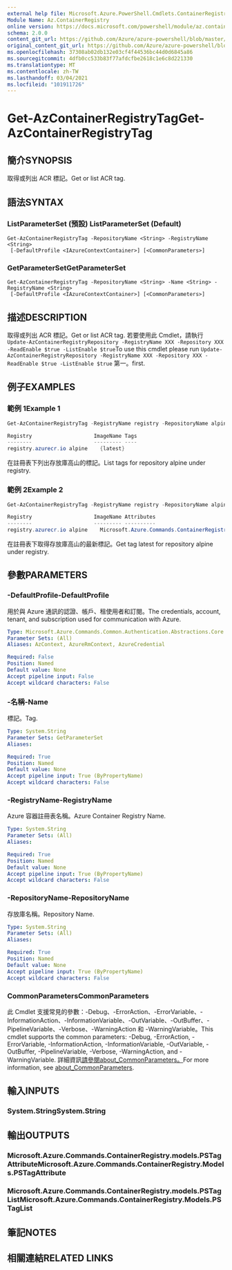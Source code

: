 ```yaml
---
external help file: Microsoft.Azure.PowerShell.Cmdlets.ContainerRegistry.dll-Help.xml
Module Name: Az.ContainerRegistry
online version: https://docs.microsoft.com/powershell/module/az.containerregistry/get-azcontainerregistrytag
schema: 2.0.0
content_git_url: https://github.com/Azure/azure-powershell/blob/master/src/ContainerRegistry/ContainerRegistry/help/Get-AzContainerRegistryTag.md
original_content_git_url: https://github.com/Azure/azure-powershell/blob/master/src/ContainerRegistry/ContainerRegistry/help/Get-AzContainerRegistryTag.md
ms.openlocfilehash: 37308ab02db132e03cf4f44536bc44d0d6845a86
ms.sourcegitcommit: 4dfb0cc533b83f77afdcfbe2618c1e6c8d221330
ms.translationtype: MT
ms.contentlocale: zh-TW
ms.lasthandoff: 03/04/2021
ms.locfileid: "101911726"
---
```

# <span data-ttu-id="3586b-101">Get-AzContainerRegistryTag</span><span class="sxs-lookup"><span data-stu-id="3586b-101">Get-AzContainerRegistryTag</span></span>

## <span data-ttu-id="3586b-102">簡介</span><span class="sxs-lookup"><span data-stu-id="3586b-102">SYNOPSIS</span></span>
<span data-ttu-id="3586b-103">取得或列出 ACR 標記。</span><span class="sxs-lookup"><span data-stu-id="3586b-103">Get or list ACR tag.</span></span> 

## <span data-ttu-id="3586b-104">語法</span><span class="sxs-lookup"><span data-stu-id="3586b-104">SYNTAX</span></span>

### <span data-ttu-id="3586b-105">ListParameterSet (預設) </span><span class="sxs-lookup"><span data-stu-id="3586b-105">ListParameterSet (Default)</span></span>
```
Get-AzContainerRegistryTag -RepositoryName <String> -RegistryName <String>
 [-DefaultProfile <IAzureContextContainer>] [<CommonParameters>]
```

### <span data-ttu-id="3586b-106">GetParameterSet</span><span class="sxs-lookup"><span data-stu-id="3586b-106">GetParameterSet</span></span>
```
Get-AzContainerRegistryTag -RepositoryName <String> -Name <String> -RegistryName <String>
 [-DefaultProfile <IAzureContextContainer>] [<CommonParameters>]
```

## <span data-ttu-id="3586b-107">描述</span><span class="sxs-lookup"><span data-stu-id="3586b-107">DESCRIPTION</span></span>
<span data-ttu-id="3586b-108">取得或列出 ACR 標記。</span><span class="sxs-lookup"><span data-stu-id="3586b-108">Get or list ACR tag.</span></span>
<span data-ttu-id="3586b-109">若要使用此 Cmdlet，請執行 `Update-AzContainerRegistryRepository -RegistryName XXX -Repository XXX -ReadEnable $true -ListEnable $true`</span><span class="sxs-lookup"><span data-stu-id="3586b-109">To use this cmdlet please run `Update-AzContainerRegistryRepository -RegistryName XXX -Repository XXX -ReadEnable $true -ListEnable $true`</span></span>
<span data-ttu-id="3586b-110">第一。</span><span class="sxs-lookup"><span data-stu-id="3586b-110">first.</span></span>

## <span data-ttu-id="3586b-111">例子</span><span class="sxs-lookup"><span data-stu-id="3586b-111">EXAMPLES</span></span>

### <span data-ttu-id="3586b-112">範例 1</span><span class="sxs-lookup"><span data-stu-id="3586b-112">Example 1</span></span>
```powershell
Get-AzContainerRegistryTag -RegistryName registry -RepositoryName alpine

Registry                    ImageName Tags
--------                    --------- ----
registry.azurecr.io alpine    {latest}
```

<span data-ttu-id="3586b-113">在註冊表下列出存放庫高山的標記。</span><span class="sxs-lookup"><span data-stu-id="3586b-113">List tags for repository alpine under registry.</span></span>

### <span data-ttu-id="3586b-114">範例 2</span><span class="sxs-lookup"><span data-stu-id="3586b-114">Example 2</span></span>
```powershell
Get-AzContainerRegistryTag -RegistryName registry -RepositoryName alpine -name latest

Registry                    ImageName Attributes
--------                    --------- ----------
registry.azurecr.io alpine    Microsoft.Azure.Commands.ContainerRegistry.Models.PSTagAttributeBase
```

<span data-ttu-id="3586b-115">在註冊表下取得存放庫高山的最新標記。</span><span class="sxs-lookup"><span data-stu-id="3586b-115">Get tag latest for repository alpine under registry.</span></span>

## <span data-ttu-id="3586b-116">參數</span><span class="sxs-lookup"><span data-stu-id="3586b-116">PARAMETERS</span></span>

### <span data-ttu-id="3586b-117">-DefaultProfile</span><span class="sxs-lookup"><span data-stu-id="3586b-117">-DefaultProfile</span></span>
<span data-ttu-id="3586b-118">用於與 Azure 通訊的認證、帳戶、租使用者和訂閱。</span><span class="sxs-lookup"><span data-stu-id="3586b-118">The credentials, account, tenant, and subscription used for communication with Azure.</span></span>

```yaml
Type: Microsoft.Azure.Commands.Common.Authentication.Abstractions.Core.IAzureContextContainer
Parameter Sets: (All)
Aliases: AzContext, AzureRmContext, AzureCredential

Required: False
Position: Named
Default value: None
Accept pipeline input: False
Accept wildcard characters: False
```

### <span data-ttu-id="3586b-119">-名稱</span><span class="sxs-lookup"><span data-stu-id="3586b-119">-Name</span></span>
<span data-ttu-id="3586b-120">標記。</span><span class="sxs-lookup"><span data-stu-id="3586b-120">Tag.</span></span>

```yaml
Type: System.String
Parameter Sets: GetParameterSet
Aliases:

Required: True
Position: Named
Default value: None
Accept pipeline input: True (ByPropertyName)
Accept wildcard characters: False
```

### <span data-ttu-id="3586b-121">-RegistryName</span><span class="sxs-lookup"><span data-stu-id="3586b-121">-RegistryName</span></span>
<span data-ttu-id="3586b-122">Azure 容器註冊表名稱。</span><span class="sxs-lookup"><span data-stu-id="3586b-122">Azure Container Registry Name.</span></span>

```yaml
Type: System.String
Parameter Sets: (All)
Aliases:

Required: True
Position: Named
Default value: None
Accept pipeline input: True (ByPropertyName)
Accept wildcard characters: False
```

### <span data-ttu-id="3586b-123">-RepositoryName</span><span class="sxs-lookup"><span data-stu-id="3586b-123">-RepositoryName</span></span>
<span data-ttu-id="3586b-124">存放庫名稱。</span><span class="sxs-lookup"><span data-stu-id="3586b-124">Repository Name.</span></span>

```yaml
Type: System.String
Parameter Sets: (All)
Aliases:

Required: True
Position: Named
Default value: None
Accept pipeline input: True (ByPropertyName)
Accept wildcard characters: False
```

### <span data-ttu-id="3586b-125">CommonParameters</span><span class="sxs-lookup"><span data-stu-id="3586b-125">CommonParameters</span></span>
<span data-ttu-id="3586b-126">此 Cmdlet 支援常見的參數：-Debug、-ErrorAction、-ErrorVariable、-InformationAction、-InformationVariable、-OutVariable、-OutBuffer、-PipelineVariable、-Verbose、-WarningAction 和 -WarningVariable。</span><span class="sxs-lookup"><span data-stu-id="3586b-126">This cmdlet supports the common parameters: -Debug, -ErrorAction, -ErrorVariable, -InformationAction, -InformationVariable, -OutVariable, -OutBuffer, -PipelineVariable, -Verbose, -WarningAction, and -WarningVariable.</span></span> <span data-ttu-id="3586b-127">詳細資訊[請參閱about_CommonParameters。](http://go.microsoft.com/fwlink/?LinkID=113216)</span><span class="sxs-lookup"><span data-stu-id="3586b-127">For more information, see [about_CommonParameters](http://go.microsoft.com/fwlink/?LinkID=113216).</span></span>

## <span data-ttu-id="3586b-128">輸入</span><span class="sxs-lookup"><span data-stu-id="3586b-128">INPUTS</span></span>

### <span data-ttu-id="3586b-129">System.String</span><span class="sxs-lookup"><span data-stu-id="3586b-129">System.String</span></span>

## <span data-ttu-id="3586b-130">輸出</span><span class="sxs-lookup"><span data-stu-id="3586b-130">OUTPUTS</span></span>

### <span data-ttu-id="3586b-131">Microsoft.Azure.Commands.ContainerRegistry.models.PSTagAttribute</span><span class="sxs-lookup"><span data-stu-id="3586b-131">Microsoft.Azure.Commands.ContainerRegistry.Models.PSTagAttribute</span></span>

### <span data-ttu-id="3586b-132">Microsoft.Azure.Commands.ContainerRegistry.models.PSTagList</span><span class="sxs-lookup"><span data-stu-id="3586b-132">Microsoft.Azure.Commands.ContainerRegistry.Models.PSTagList</span></span>

## <span data-ttu-id="3586b-133">筆記</span><span class="sxs-lookup"><span data-stu-id="3586b-133">NOTES</span></span>

## <span data-ttu-id="3586b-134">相關連結</span><span class="sxs-lookup"><span data-stu-id="3586b-134">RELATED LINKS</span></span>

